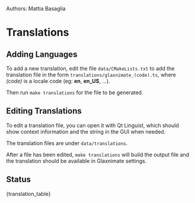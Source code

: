 Authors: Mattia Basaglia

# Translations

## Adding Languages

To add a new translation, edit the file `data/CMakeLists.txt` to add
the translation file in the form `translations/glaxnimate_(code).ts`,
where *(code)* is a locale code (eg: **en**, **en_US**, ...).

Then run `make translations` for the file to be generated.

## Editing Translations

To edit a translation file, you can open it with Qt Linguist, which should
show context information and the string in the GUI when needed.

The translation files are under `data/translations`.

After a file has been edited, `make translations` will build the output file
and the translation should be available in Glaxnimate settings.


## Status

{translation_table}

